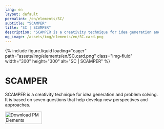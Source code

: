 ```yaml
---
lang: en
layout: default
permalink: /en/elements/SC/
subtitle: "SCAMPER"
title: "SC | SCAMPER"
description: "SCAMPER is a creativity technique for idea generation and problem solving. It is based on seven questions that help develop new perspectives and approaches."
og_image: /assets/img/elements/en/SC.card.png
---
```


{% include figure.liquid loading="eager" path="assets/img/elements/en/SC.card.png" class="img-fluid" width="300" height="300" alt="SC | SCAMPER" %}

# SCAMPER

SCAMPER is a creativity technique for idea generation and problem solving. It is based on seven questions that help develop new perspectives and approaches.

<a href="https://apps.apple.com/app/apple-store/id6738084498?pt=127441684&ct=website&mt=8">
  <img src="{{ "assets/img/en/appstore.png" | relative_url }}" width="120" height="40" alt="Download PM Elements">
</a>
